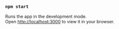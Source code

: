 
### `npm start`

Runs the app in the development mode.\
Open [http://localhost:3000](http://localhost:3000) to view it in your browser.

